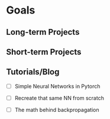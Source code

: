# Goals


## Long-term Projects 

## Short-term Projects

## Tutorials/Blog
- [ ] Simple Neural Networks in Pytorch
- [ ] Recreate that same NN from scratch
- [ ] The math behind backpropagation 

